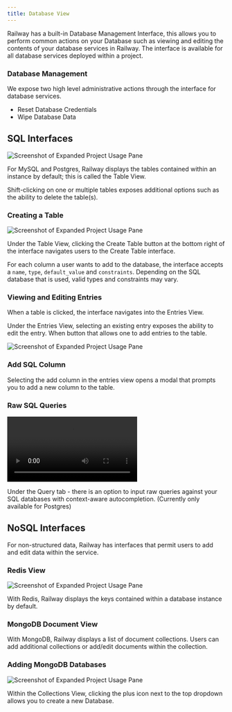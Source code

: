 ```yaml
---
title: Database View
---
```


Railway has a built-in Database Management Interface, this allows you to perform common actions on your Database such as viewing and editing the contents of your database services in Railway. The interface is available for all database services deployed within a project.

### Database Management

We expose two high level administrative actions through the interface for database services.

- Reset Database Credentials
- Wipe Database Data

## SQL Interfaces

<Image src="https://res.cloudinary.com/railway/image/upload/v1636426105/docs/table_select_subfar.png"
alt="Screenshot of Expanded Project Usage Pane"
layout="intrinsic"
width={995} height={628} quality={80} />

For MySQL and Postgres, Railway displays the tables contained within an instance by default; this is called the Table View.

Shift-clicking on one or multiple tables exposes additional options such as the ability to delete the table(s).

### Creating a Table

<Image src="https://res.cloudinary.com/railway/image/upload/v1636426105/docs/table_create_kuvnjg.png"
alt="Screenshot of Expanded Project Usage Pane"
layout="intrinsic"
width={928} height={396} quality={80} />

Under the Table View, clicking the Create Table button at the bottom right of the interface navigates users to the Create Table interface.

For each column a user wants to add to the database, the interface accepts a `name`, `type`, `default_value` and `constraints`. Depending on the SQL database that is used, valid types and constraints may vary.

### Viewing and Editing Entries

When a table is clicked, the interface navigates into the Entries View.

Under the Entries View, selecting an existing entry exposes the ability to edit the entry. When button that allows one to add entries to the table.

<Image src="https://res.cloudinary.com/railway/image/upload/v1636426105/docs/edit_row_tobmdh.png"
alt="Screenshot of Expanded Project Usage Pane"
layout="intrinsic"
width={803} height={457} quality={80} />

### Add SQL Column

Selecting the add column in the entries view opens a modal that prompts you to add a new column to the table.

### Raw SQL Queries

<video autoPlay controls>
<source src="https://res.cloudinary.com/railway/video/upload/v1636424680/docs/raw_sql_queries_dlrgqn.mp4" type="video/mp4" />
</video>

Under the Query tab - there is an option to input raw queries against your SQL databases with context-aware autocompletion. (Currently only available for Postgres)

## NoSQL Interfaces

For non-structured data, Railway has interfaces that permit users to add and edit data within the service.

### Redis View

<Image src="https://res.cloudinary.com/railway/image/upload/v1636426105/docs/redis_view_jna8ho.png"
alt="Screenshot of Expanded Project Usage Pane"
layout="intrinsic"
width={732} height={419} quality={80} />

With Redis, Railway displays the keys contained within a database instance by default.

### MongoDB Document View

With MongoDB, Railway displays a list of document collections. Users can add additional collections or add/edit documents within the collection.

### Adding MongoDB Databases

<Image src="https://res.cloudinary.com/railway/image/upload/v1636424673/docs/add_mongo_db_ujjcgr.png"
alt="Screenshot of Expanded Project Usage Pane"
layout="intrinsic"
width={552} height={516} quality={80} />

Within the Collections View, clicking the plus icon next to the top dropdown allows you to create a new Database.
